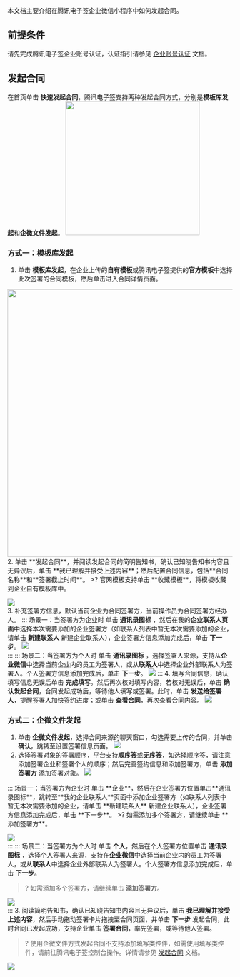 本文档主要介绍在腾讯电子签企业微信小程序中如何发起合同。

## 前提条件
请先完成腾讯电子签企业账号认证，认证指引请参见 [企业账号认证](https://cloud.tencent.com/document/product/1323/77414) 文档。

## 发起合同
在首页单击 **快速发起合同**，腾讯电子签支持两种发起合同方式，分别是**模板库发起**和**企微文件发起**。
<img style="width:300px; max-width: inherit;" src="https://qcloudimg.tencent-cloud.cn/raw/4e61aec99dd7644e5603c9a204e776f5.png" />    

### 方式一：模板库发起
1. 单击 **模板库发起**，在企业上传的**自有模板**或腾讯电子签提供的**官方模板**中选择此次签署的合同模板，然后单击进入合同详情页面。
<img style="width:600px; max-width: inherit;" src="https://qcloudimg.tencent-cloud.cn/raw/311543c98acba68fdc13ce5a30f364bc.png" />
2. 单击 **发起合同**，并阅读发起合同的简明告知书，确认已知晓告知书内容且无异议后，单击 **我已理解并接受上述内容**；然后配置合同信息，包括**合同名称**和**签署截止时间**。
>? 官网模板支持单击 **收藏模板**，将模板收藏到企业自有模板库中。

 ![](https://qcloudimg.tencent-cloud.cn/raw/dfdccf54af54d86d9b0003f0ecc40369.png)      
3. 补充签署方信息，默认当前企业为合同签署方，当前操作员为合同签署方经办人。
<dx-tabs>
::: 场景一：当签署方为企业时
单击 **通讯录图标** ，然后在我的**企业联系人页面**中选择本次需要添加的企业签署方（如联系人列表中暂无本次需要添加的企业，请单击 **新建联系人** 新建企业联系人），企业签署方信息添加完成后，单击 **下一步**。
![](https://qcloudimg.tencent-cloud.cn/raw/1180ca079fdecd1800d9d0afd248185c.png)  
:::
::: 场景二：当签署方为个人时
单击 **通讯录图标** ，选择签署人来源，支持从**企业微信**中选择当前企业内的员工为签署人，或从**联系人**中选择企业外部联系人为签署人。个人签署方信息添加完成后，单击 **下一步**。
![](https://qcloudimg.tencent-cloud.cn/raw/1b9b7f1226025d36760d7e46974e9f3f.png) 
:::
</dx-tabs>
4. 填写合同信息，确认填写信息无误后单击 **完成填写**。然后再次核对填写内容，若核对无误后，单击 **确认发起合同**，合同发起成功后，等待他人填写或签署。此时，单击 **发送给签署人**，提醒签署人加快签约进度；或单击 **查看合同**，再次查看合同内容。
![](https://qcloudimg.tencent-cloud.cn/raw/8c70ca233f812d6ce916190bd02271af.png)      


### 方式二：企微文件发起
1. 单击 **企微文件发起**，选择合同来源的聊天窗口，勾选需要上传的合同，并单击 **确认**，跳转至设置签署信息页面。
![](https://qcloudimg.tencent-cloud.cn/raw/2da43008bc375835a55539e335d7b611.png)      
2. 选择签署对象的签署顺序，平台支持**顺序签**或**无序签**，如选择顺序签，请注意添加签署企业和签署个人的顺序；然后完善签约信息和添加签署方，单击 **添加签署方** 添加签署对象。
![](https://qcloudimg.tencent-cloud.cn/raw/2bfdfa59460fb8a00e2ddd1fc6ff42fe.png)       
<dx-tabs>
::: 场景一：当签署方为企业时
单击 **企业**，然后在企业签署方位置单击**通讯录图标**，跳转至**我的企业联系人**页面中添加企业签署方（如联系人列表中暂无本次需要添加的企业，请单击 **新建联系人** 新建企业联系人），企业签署方信息添加完成后，单击 **下一步**。
>? 如需添加多个签署方，请继续单击 **添加签署方**。

![](https://qcloudimg.tencent-cloud.cn/raw/a94b5219a4821d4e07e916cc0e1e03c8.png)  
:::
::: 场景二：当签署方为个人时
单击 **个人**，然后在个人签署方位置单击 **通讯录图标** ，选择个人签署人来源，支持在**企业微信**中选择当前企业内的员工为签署人，或从**联系人**中选择企业外部联系人为签署人。个人签署方信息添加完成后，单击 **下一步**。
>? 如需添加多个签署方，请继续单击 **添加签署方**。

![](https://qcloudimg.tencent-cloud.cn/raw/aa364f1f7d56338bee46fc6647b5e711.png)       
:::
</dx-tabs>
3. 阅读简明告知书，确认已知晓告知书内容且无异议后，单击 **我已理解并接受上述内容**，然后手动拖动签署卡片拖拽至合同页面，并单击 **下一步** 发起合同，此时合同已发起成功，支持企业单击 **签署合同**，率先签署，或等待他人签署。
>? 使用企微文件方式发起合同不支持添加填写类控件，如需使用填写类控件，请前往腾讯电子签控制台操作。详情请参见 [发起合同](https://cloud.tencent.com/document/product/1323/77774) 文档。

  ![](https://qcloudimg.tencent-cloud.cn/raw/ce76f0fb56f58623ae8ff4922fe6d611.png)       
